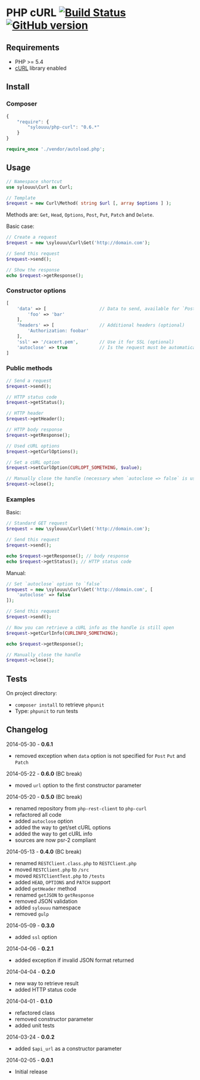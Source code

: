 # PHP cURL [![Build Status](https://travis-ci.org/sylouuu/php-curl.svg)](https://travis-ci.org/sylouuu/php-curl) [![GitHub version](https://badge.fury.io/gh/sylouuu%2Fphp-curl.svg)](http://badge.fury.io/gh/sylouuu%2Fphp-curl)

## Requirements

* PHP >= 5.4
* [cURL](http://php.net/manual/fr/book.curl.php/) library enabled

## Install

### Composer

```js
{
    "require": {
        "sylouuu/php-curl": "0.6.*"
    }
}
```

```php
require_once './vendor/autoload.php';
```

## Usage

```php
// Namespace shortcut
use sylouuu\Curl as Curl;

// Template
$request = new Curl\Method( string $url [, array $options ] );
```

Methods are: `Get`, `Head`, `Options`, `Post`, `Put`, `Patch` and `Delete`.

Basic case:

```php
// Create a request
$request = new \sylouuu\Curl\Get('http://domain.com');

// Send this request
$request->send();

// Show the response
echo $request->getResponse();
```

### Constructor options

```php
[
    'data' => [                    // Data to send, available for `Post` `Put` and `Patch`
        'foo' => 'bar'
    ],
    'headers' => [                 // Additional headers (optional)
        'Authorization: foobar'
    ],
    'ssl' => '/cacert.pem',        // Use it for SSL (optional)
    'autoclose' => true            // Is the request must be automatically closed (optional)
]
```

### Public methods

```php
// Send a request
$request->send();

// HTTP status code
$request->getStatus();

// HTTP header
$request->getHeader();

// HTTP body response
$request->getResponse();

// Used cURL options
$request->getCurlOptions();

// Set a cURL option
$request->setCurlOption(CURLOPT_SOMETHING, $value);

// Manually close the handle (necessary when `autoclose => false` is used)
$request->close();
```

### Examples

Basic:

```php
// Standard GET request
$request = new \sylouuu\Curl\Get('http://domain.com');

// Send this request
$request->send();

echo $request->getResponse(); // body response
echo $request->getStatus(); // HTTP status code
```

Manual:

```php
// Set `autoclose` option to `false`
$request = new \sylouuu\Curl\Get('http://domain.com', [
    'autoclose' => false
]);

// Send this request
$request->send();

// Now you can retrieve a cURL info as the handle is still open
$request->getCurlInfo(CURLINFO_SOMETHING);

echo $request->getResponse();

// Manually close the handle
$request->close();
```

## Tests

On project directory:

* `composer install` to retrieve `phpunit`
* Type: `phpunit` to run tests

## Changelog

2014-05-30 - **0.6.1**

* removed exception when `data` option is not specified for `Post` `Put` and `Patch`

2014-05-22 - **0.6.0** (BC break)

* moved `url` option to the first constructor parameter

2014-05-20 - **0.5.0** (BC break)

* renamed repository from `php-rest-client` to `php-curl`
* refactored all code
* added `autoclose` option
* added the way to get/set cURL options
* added the way to get cURL info
* sources are now psr-2 compliant

2014-05-13 - **0.4.0** (BC break)

* renamed `RESTClient.class.php` to `RESTClient.php`
* moved `RESTClient.php` to `/src`
* moved `RESTClientTest.php` to `/tests`
* added `HEAD`, `OPTIONS` and `PATCH` support
* added `getHeader` method
* renamed `getJSON` to `getResponse`
* removed JSON validation
* added `sylouuu` namespace
* removed `gulp`

2014-05-09 - **0.3.0**

* added `ssl` option

2014-04-06 - **0.2.1**

* added exception if invalid JSON format returned

2014-04-04 - **0.2.0**

* new way to retrieve result
* added HTTP status code

2014-04-01 - **0.1.0**

* refactored class
* removed constructor parameter
* added unit tests

2014-03-24 - **0.0.2**

* added `$api_url` as a constructor parameter

2014-02-05 - **0.0.1**

* Initial release
